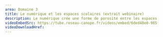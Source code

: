 ```yaml
---
area: Domaine 3
title: Le numérique et les espaces scolaires (extrait webinaire)
description: Le numérique crée une forme de porosité entre les espaces scolaires (la classe), les espaces interstitiels et sociaux (les couloirs de l'établissement ou l'extérieur) et privés (à la maison). La tendance du ATAWADAC, qui veut dire anytime, anywhere, any device, any content (accéder à tout type de contenus, sur n'importe quel appareil, n'importe où et n'importe quand), interroge les enseignants sur la manière d'investir ces espaces et l'accompagnement à proposer aux élèves. Avec Anne Lehmans, professeure en sciences de l’information et de la communication, et Cheikh Ibra Ndiaye, enseignant formateur en didactique des langues et en numérique éducatif, doctorant en sciences de l’éducation. Extrait du webinaire « Les compétences numériques en classe et hors temps de classe »."
videoEmbedSrc: https://tube.reseau-canope.fr/videos/embed/6ded48e0-985f-4c50-adee-a1f737bfadaa
videoDownloadHref:
---
```

